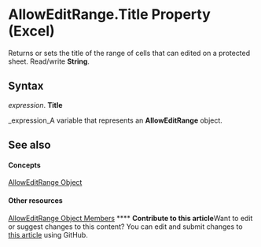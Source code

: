 
# AllowEditRange.Title Property (Excel)

Returns or sets the title of the range of cells that can edited on a protected sheet. Read/write  **String**.


## Syntax

 _expression_. **Title**

 _expression_A variable that represents an  **AllowEditRange** object.


## See also


#### Concepts


 [AllowEditRange Object](2bfd80d1-3a59-162e-194a-8699ca6b0d4b.md)
#### Other resources


 [AllowEditRange Object Members](4b7e9143-6bdf-b7ba-ba33-5116343bb1e4.md)
****   **Contribute to this article**Want to edit or suggest changes to this content? You can edit and submit changes to  [this article](https://github.com/jhershey00/VBA_Excel_Test/OpenXMLCon/articles/6b94f20d-285d-f043-bd44-b5296575352f.md) using GitHub.

